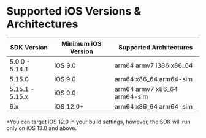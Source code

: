 # Supported iOS Versions & Architectures

| SDK Version     | Minimum iOS Version | Supported Architectures         |
| --------------- | ------------------- | ------------------------------- |
| 5.0.0 - 5.14.1  | iOS 9.0             | arm64  armv7  i386  x86\_64     |
| 5.15.0          | iOS 9.0             | arm64  x86\_64  arm64-sim       |
| 5.15.1 - 5.15.x | iOS 9.0             | arm64 armv7  x86\_64  arm64-sim |
| 6.x             | iOS 12.0\*          | arm64  x86\_64  arm64-sim       |

\*You can target iOS 12.0 in your build settings, however, the SDK will run only on iOS 13.0 and above.
